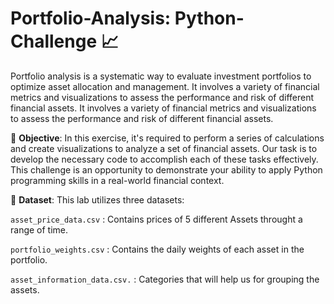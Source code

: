 # Portfolio-Analysis: Python-Challenge :chart_with_upwards_trend:
Portfolio analysis is a systematic way to evaluate investment portfolios to optimize asset allocation and management. It involves a variety of financial metrics and visualizations to assess the performance and risk of different financial assets. It involves a variety of financial metrics and visualizations to assess the performance and risk of different financial assets.



:cake: **Objective**: In this exercise, it's required to perform a series of calculations and create visualizations to analyze a set of financial assets. Our task is to develop the necessary code to accomplish each of these tasks effectively. This challenge is an opportunity to demonstrate your ability to apply Python programming skills in a real-world financial context.




:newspaper: **Dataset**: This lab utilizes three datasets:

`asset_price_data.csv` : Contains prices of 5 different Assets throught a range of time.

`portfolio_weights.csv` : Contains the daily weights of each asset in the portfolio.

`asset_information_data.csv.` :  Categories that will help us for grouping the assets. 






